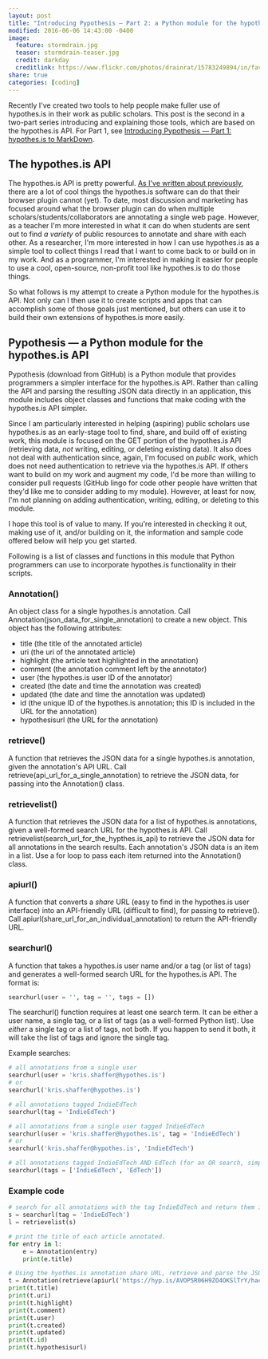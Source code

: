 ```yaml
---
layout: post
title: "Introducing Pypothesis ― Part 2: a Python module for the hypothes.is API"
modified: 2016-06-06 14:43:00 -0400
image:
  feature: stormdrain.jpg
  teaser: stormdrain-teaser.jpg
  credit: darkday
  creditlink: https://www.flickr.com/photos/drainrat/15783249894/in/faves-131104016@N08/
share: true
categories: [coding]
---
```


Recently I've created two tools to help people make fuller use of hypothes.is in their work as public scholars. This post is the second in a two-part series introducing and explaining those tools, which are based on the hypothes.is API. For Part 1, see [Introducing Pypothesis ― Part 1: hypothes.is to MarkDown](http://kris.shaffermusic.com/2016/06/introducing-pypothesis-1/).


## The hypothes.is API

The hypothes.is API is pretty powerful. [As I've written about previously](http://kris.shaffermusic.com/2016/04/hypothesis-public-research-notebook/), there are a lot of cool things the hypothes.is software can do that their browser plugin cannot (yet). To date, most discussion and marketing has focused around what the browser plugin can do when multiple scholars/students/collaborators are annotating a single web page. However, as a teacher I'm more interested in what it can do when students are sent out to find *a variety* of public resources to annotate and share with each other. As a researcher, I'm more interested in how I can use hypothes.is as a simple tool to collect things I read that I want to come back to or build on in my work. And as a programmer, I'm interested in making it easier for people to use a cool, open-source, non-profit tool like hypothes.is to do those things.

So what follows is my attempt to create a Python module for the hypothes.is API. Not only can I then use it to create scripts and apps that can accomplish some of those goals just mentioned, but others can use it to build their own extensions of hypothes.is more easily.


## Pypothesis ― a Python module for the hypothes.is API

Pypothesis (download from GitHub) is a Python module that provides programmers a simpler interface for the hypothes.is API. Rather than calling the API and parsing the resulting JSON data directly in an application, this module includes object classes and functions that make coding with the hypothes.is API simpler.

Since I am particularly interested in helping (aspiring) public scholars use hypothes.is as an early-stage tool to find, share, and build off of existing work, this module is focused on the GET portion of the hypothes.is API (retrieving data, *not* writing, editing, or deleting existing data). It also does not deal with authentication since, again, I'm focused on *public* work, which does not need authentication to retrieve via the hypothes.is API. If others want to build on my work and augment my code, I'd be more than willing to consider pull requests (GitHub lingo for code other people have written that they'd like me to consider adding to my module). However, at least for now, I'm not planning on adding authentication, writing, editing, or deleting to this module.

I hope this tool is of value to many. If you're interested in checking it out, making use of it, and/or building on it, the information and sample code offered below will help you get started.

Following is a list of classes and functions in this module that Python programmers can use to incorporate hypothes.is functionality in their scripts.

### Annotation()

An object class for a single hypothes.is annotation. Call Annotation(json_data_for_single_annotation) to create a new object. This object has the following attributes:

- title (the title of the annotated article)  
- uri (the uri of the annotated article)  
- highlight (the article text highlighted in the annotation)  
- comment (the annotation comment left by the annotator)  
- user (the hypothes.is user ID of the annotator)  
- created (the date and time the annotation was created)  
- updated (the date and time the annotation was updated)  
- id (the unique ID of the hypothes.is annotation; this ID is included in the URL for the annotation)  
- hypothesisurl (the URL for the annotation)  

### retrieve()

A function that retrieves the JSON data for a single hypothes.is annotation, given the annotation's API URL. Call retrieve(api_url_for_a_single_annotation) to retrieve the JSON data, for passing into the Annotation() class.

### retrievelist()

A function that retrieves the JSON data for a list of hypothes.is annotations, given a well-formed search URL for the hypothes.is API. Call retrievelist(search_url_for_the_hypthes.is_api) to retrieve the JSON data for all annotations in the search results. Each annotation's JSON data is an item in a list. Use a for loop to pass each item returned into the Annotation() class.

### apiurl()

A function that converts a *share* URL (easy to find in the hypothes.is user interface) into an API-friendly URL (difficult to find), for passing to retrieve(). Call apiurl(share_url_for_an_individual_annotation) to return the API-friendly URL.

### searchurl()

A function that takes a hypothes.is user name and/or a tag (or list of tags) and generates a well-formed search URL for the hypothes.is API. The format is:

~~~ python
searchurl(user = '', tag = '', tags = [])
~~~

The searchurl() function requires at least one search term. It can be either a user name, a single tag, or a list of tags (as a well-formed Python list). Use *either* a single tag or a list of tags, not both. If you happen to send it both, it will take the list of tags and ignore the single tag.

Example searches:

~~~ python
# all annotations from a single user
searchurl(user = 'kris.shaffer@hypothes.is')
# or
searchurl('kris.shaffer@hypothes.is')

# all annotations tagged IndieEdTech
searchurl(tag = 'IndieEdTech')

# all annotations from a single user tagged IndieEdTech
searchurl(user = 'kris.shaffer@hypothes.is', tag = 'IndieEdTech')
# or
searchurl('kris.shaffer@hypothes.is', 'IndieEdTech')

# all annotations tagged IndieEdTech AND EdTech (for an OR search, simply perform two searches and combine the results)
searchurl(tags = ['IndieEdTech', 'EdTech'])
~~~

### Example code

~~~ python
# search for all annotations with the tag IndieEdTech and return them in json format.
s = searchurl(tag = 'IndieEdTech')
l = retrievelist(s)

# print the title of each article annotated.
for entry in l:
    e = Annotation(entry)
    print(e.title)
~~~

~~~ python
# Using the hyothes.is annotation share URL, retrieve and parse the JSON data for that annotation, then print it.
t = Annotation(retrieve(apiurl('https://hyp.is/AVOP5R06H9ZO4OKSlTrY/hackeducation.com/2016/03/18/i-love-my-label')))
print(t.title)
print(t.uri)
print(t.highlight)
print(t.comment)
print(t.user)
print(t.created)
print(t.updated)
print(t.id)
print(t.hypothesisurl)
~~~
